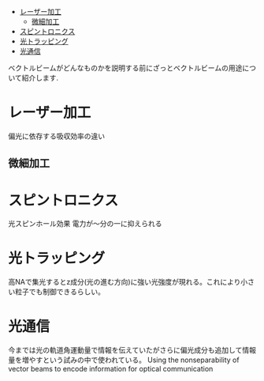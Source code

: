 - [レーザー加工](#レーザー加工)
  - [微細加工](#微細加工)
- [スピントロニクス](#スピントロニクス)
- [光トラッピング](#光トラッピング)
- [光通信](#光通信)

ベクトルビームがどんなものかを説明する前にざっとベクトルビームの用途について紹介します.

# レーザー加工
偏光に依存する吸収効率の違い

## 微細加工

# スピントロニクス
光スピンホール効果
電力が～分の一に抑えられる

# 光トラッピング
高NAで集光するとz成分(光の進む方向)に強い光強度が現れる。これにより小さい粒子でも制御できるらしい。

# 光通信
今までは光の軌道角運動量で情報を伝えていたがさらに偏光成分も追加して情報量を増やすという試みの中で使われている。
Using the nonseparability of vector beams to encode information for optical communication